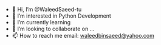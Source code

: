 - 👋 Hi, I’m @WaleedSaeed-tu
- 👀 I’m interested in Python Development
- 🌱 I’m currently learning 
- 💞️ I’m looking to collaborate on ...
- 📫 How to reach me email: waleedbinsaeed@yahoo.com  

<!---
WaleedSaeed-tu/WaleedSaeed-tu is a ✨ special ✨ repository because its `README.md` (this file) appears on your GitHub profile.
You can click the Preview link to take a look at your changes.
--->
